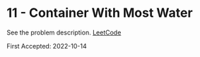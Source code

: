 # 11 - Container With Most Water

See the problem description. [LeetCode][1]

First Accepted: 2022-10-14

[1]: <https://leetcode.com/problems/container-with-most-water/description> "Problem Webpage"
